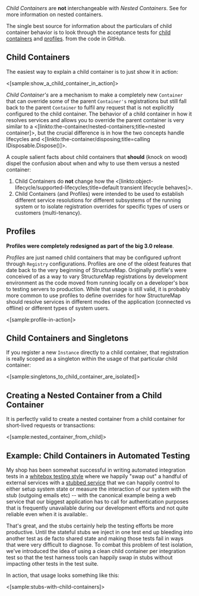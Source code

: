 <!--Title: Profiles and Child Containers-->
<!--Url: profiles-and-child-containers-->

<div class="alert alert-info" role="alert"><i>Child Containers</i> are <b>not</b> interchangeable with <i>Nested Containers</i>. See <linkto:the-container/nested-containers]> for more information on nested containers.</div>


The single best source for information about the particulars of child container behavior is to look through the acceptance tests for [child containers](https://github.com/structuremap/structuremap/blob/master/src/StructureMap.Testing/Acceptance/child_containers.cs) and
[profiles](https://github.com/structuremap/structuremap/blob/master/src/StructureMap.Testing/Configuration/DSL/profiles_acceptance_tester.cs).
from the code in GitHub.

## Child Containers

The easiest way to explain a child container is to just show it in action:

<[sample:show_a_child_container_in_action]>

_Child Container's_ are a mechanism to make a completely new `Container` that can override some of the parent `Container's` registrations but still
fall back to the parent `Container` to fulfil any request that is not explicitly configured to the child container. The behavior of a child container
in how it resolves services and allows you to override the parent container is very similar to a <[linkto:the-container/nested-containers;title=nested container]>, but the crucial difference is in how the two concepts handle lifecycles and <[linkto:the-container/disposing;title=calling IDisposable.Dispose()]>.

A couple salient facts about child containers that **should** (knock on wood) dispel the confusion about when and why to use them versus a nested container:

1. Child Containers do **not** change how the <[linkto:object-lifecycle/supported-lifecycles;title=default   transient lifecycle behaves]>.
1. Child Containers (and Profiles) were intended to be used to establish different service resolutions for different subsystems of the running system or 
   to isolate registration overrides for specific types of users or customers (multi-tenancy).



## Profiles

**Profiles were completely redesigned as part of the big 3.0 release**.

_Profiles_ are just named child containers that may be configured upfront through `Registry` configurations. 
Profiles are one of the oldest features that date back to the very beginning of StructureMap. Originally profile's were conceived of as
a way to vary StructureMap registrations by development environment as the code moved from running locally on a developer's box to testing
servers to production. While that usage is still valid, it is probably more common to use profiles to define overrides for how StructureMap
should resolve services in different modes of the application (connected vs offline) or different types of system users.

<[sample:profile-in-action]>

## Child Containers and Singletons

If you register a new `Instance` directly to a child container, that registration is really scoped as a
singleton within the usage of that particular child container:

<[sample:singletons_to_child_container_are_isolated]>


## Creating a Nested Container from a Child Container

It is perfectly valid to create a nested container from a child container for short-lived requests or transactions:

<[sample:nested_container_from_child]>


## Example: Child Containers in Automated Testing

My shop has been somewhat successful in writing automated integration tests in a [whitebox testing style](https://en.wikipedia.org/wiki/White-box_testing)
where we happily "swap out" a handful of external services with a [stubbed service](https://en.wikipedia.org/wiki/Method_stub) that we can happily control
to either setup system state or measure the interaction of our system with the stub (outgoing emails etc) -- with the canonical
example being a web service that our biggest application has to call for authentication purposes that is frequently unavailable during
our development efforts and not quite reliable even when it is available:\.

That's great, and the stubs certainly help the testing efforts be more productive. Until the stateful stubs we inject in one test end up bleeding into
another test as de facto shared state and making those tests fail in ways that were very difficult to diagnose. To combat this problem of test isolation,
we've introduced the idea of using a clean child container per integration test so that the test harness tools can happily
swap in stubs without impacting other tests in the test suite.

In action, that usage looks something like this:

<[sample:stubs-with-child-containers]>

